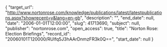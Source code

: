 {
  "target_url": "http://www.nortonrose.com/knowledge/publications/latest/latestpublications.aspx?showrecent=y&lang=en-gb", 
  "description": "", 
  "end_date": null, 
  "date": "2006-01-01T12:00:00", 
  "slug": 41713690, 
  "subject": null, 
  "publisher": "nortonrose.com", 
  "open_access": true, 
  "title": "Norton Rose: Election Briefings", 
  "record_id": "20060101T120000/RUlfq5J3hAArDnmzFR3k0Q==", 
  "start_date": null
}

